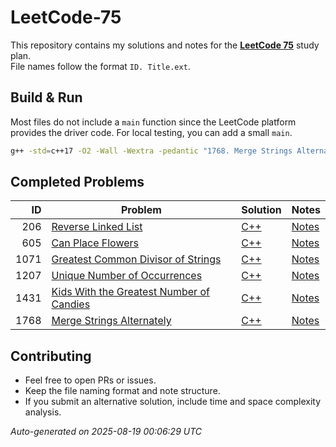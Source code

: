 # LeetCode-75

This repository contains my solutions and notes for the [**LeetCode 75**](https://leetcode.com/studyplan/leetcode-75/) study plan.
<br />
File names follow the format `ID. Title.ext`.

## Build & Run

Most files do not include a `main` function since the LeetCode platform provides the driver code. For local testing, you can add a small `main`.

```bash
g++ -std=c++17 -O2 -Wall -Wextra -pedantic "1768. Merge Strings Alternately.cpp" -o merge && ./merge
```

## Completed Problems

| ID | Problem | Solution | Notes |
|---:|---------|----------|-------|
| 206 | [Reverse Linked List](./206.%20Reverse%20Linked%20List.md) | [C++](./206.%20Reverse%20Linked%20List.cpp) | [Notes](./206.%20Reverse%20Linked%20List.md) |
| 605 | [Can Place Flowers](./605.%20Can%20Place%20Flowers.md) | [C++](./605.%20Can%20Place%20Flowers.cpp) | [Notes](./605.%20Can%20Place%20Flowers.md) |
| 1071 | [Greatest Common Divisor of Strings](./1071.%20Greatest%20Common%20Divisor%20of%20Strings.md) | [C++](./1071.%20Greatest%20Common%20Divisor%20of%20Strings.cpp) | [Notes](./1071.%20Greatest%20Common%20Divisor%20of%20Strings.md) |
| 1207 | [Unique Number of Occurrences](./1207.%20Unique%20Number%20of%20Occurrences.md) | [C++](./1207.%20Unique%20Number%20of%20Occurrences.cpp) | [Notes](./1207.%20Unique%20Number%20of%20Occurrences.md) |
| 1431 | [Kids With the Greatest Number of Candies](./1431.%20Kids%20With%20the%20Greatest%20Number%20of%20Candies.md) | [C++](./1431.%20Kids%20With%20the%20Greatest%20Number%20of%20Candies.cpp) | [Notes](./1431.%20Kids%20With%20the%20Greatest%20Number%20of%20Candies.md) |
| 1768 | [Merge Strings Alternately](./1768.%20Merge%20Strings%20Alternately.md) | [C++](./1768.%20Merge%20Strings%20Alternately.cpp) | [Notes](./1768.%20Merge%20Strings%20Alternately.md) |

## Contributing

- Feel free to open PRs or issues.
- Keep the file naming format and note structure.
- If you submit an alternative solution, include time and space complexity analysis.

_Auto-generated on 2025-08-19 00:06:29 UTC_
